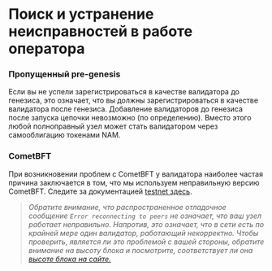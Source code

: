 # Поиск и устранение неисправностей в работе оператора

### Пропущенный pre-genesis

Если вы не успели зарегистрироваться в качестве валидатора до генезиса, это означает, что вы должны зарегистрироваться в качестве валидатора после генезиса. Добавление валидаторов до генезиса после запуска цепочки невозможно (по определению). Вместо этого любой полноправный узел может стать валидатором через самооблигацию токенами NAM.

### CometBFT

При возникновении проблем с CometBFT у валидатора наиболее частая причина заключается в том, что мы используем неправильную версию CometBFT. Следите за документацией [testnet здесь](../seti-namada/testnets/).

> _Обратите внимание, что распространенное отладочное сообщение `Error reconnecting to peers` не означает, что ваш узел работает неправильно. Напротив, это означает, что в сети есть по крайней мере один валидатор, работающий некорректно. Чтобы проверить, является ли это проблемой с вашей стороны, обратите внимание на высоту блока и посмотрите, соответствует ли она_ [_высоте блока на сайте._](https://namadaexplorer.com/)
